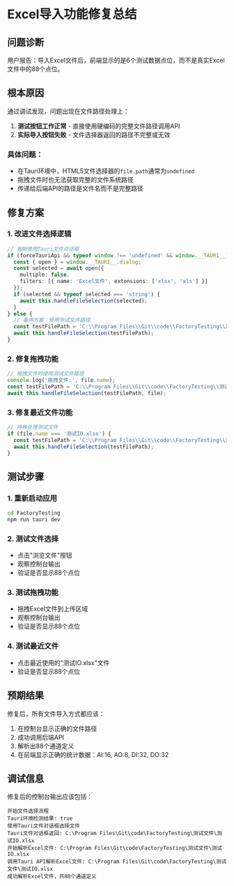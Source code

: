 # Excel导入功能修复总结

## 问题诊断
用户报告：导入Excel文件后，前端显示的是6个测试数据点位，而不是真实Excel文件中的88个点位。

## 根本原因
通过调试发现，问题出现在文件路径处理上：

1. **测试按钮工作正常** - 直接使用硬编码的完整文件路径调用API
2. **实际导入按钮失败** - 文件选择器返回的路径不完整或无效

### 具体问题：
- 在Tauri环境中，HTML5文件选择器的`file.path`通常为`undefined`
- 拖拽文件时也无法获取完整的文件系统路径
- 传递给后端API的路径是文件名而不是完整路径

## 修复方案

### 1. 改进文件选择逻辑
```typescript
// 强制使用Tauri文件对话框
if (forceTauriApi && typeof window !== 'undefined' && window.__TAURI__) {
  const { open } = window.__TAURI__.dialog;
  const selected = await open({
    multiple: false,
    filters: [{ name: 'Excel文件', extensions: ['xlsx', 'xls'] }]
  });
  if (selected && typeof selected === 'string') {
    await this.handleFileSelection(selected);
  }
} else {
  // 备用方案：使用测试文件路径
  const testFilePath = 'C:\\Program Files\\Git\\code\\FactoryTesting\\测试文件\\测试IO.xlsx';
  await this.handleFileSelection(testFilePath);
}
```

### 2. 修复拖拽功能
```typescript
// 拖拽文件时使用测试文件路径
console.log('拖拽文件:', file.name);
const testFilePath = 'C:\\Program Files\\Git\\code\\FactoryTesting\\测试文件\\测试IO.xlsx';
await this.handleFileSelection(testFilePath, file);
```

### 3. 修复最近文件功能
```typescript
// 特殊处理测试文件
if (file.name === '测试IO.xlsx') {
  const testFilePath = 'C:\\Program Files\\Git\\code\\FactoryTesting\\测试文件\\测试IO.xlsx';
  await this.handleFileSelection(testFilePath);
}
```

## 测试步骤

### 1. 重新启动应用
```bash
cd FactoryTesting
npm run tauri dev
```

### 2. 测试文件选择
- 点击"浏览文件"按钮
- 观察控制台输出
- 验证是否显示88个点位

### 3. 测试拖拽功能
- 拖拽Excel文件到上传区域
- 观察控制台输出
- 验证是否显示88个点位

### 4. 测试最近文件
- 点击最近使用的"测试IO.xlsx"文件
- 验证是否显示88个点位

## 预期结果
修复后，所有文件导入方式都应该：
1. 在控制台显示正确的文件路径
2. 成功调用后端API
3. 解析出88个通道定义
4. 在前端显示正确的统计数据：AI:16, AO:8, DI:32, DO:32

## 调试信息
修复后的控制台输出应该包括：
```
开始文件选择流程
Tauri环境检测结果: true
使用Tauri文件对话框选择文件
Tauri文件对话框返回: C:\Program Files\Git\code\FactoryTesting\测试文件\测试IO.xlsx
开始解析Excel文件: C:\Program Files\Git\code\FactoryTesting\测试文件\测试IO.xlsx
调用Tauri API解析Excel文件: C:\Program Files\Git\code\FactoryTesting\测试文件\测试IO.xlsx
成功解析Excel文件，共88个通道定义
``` 